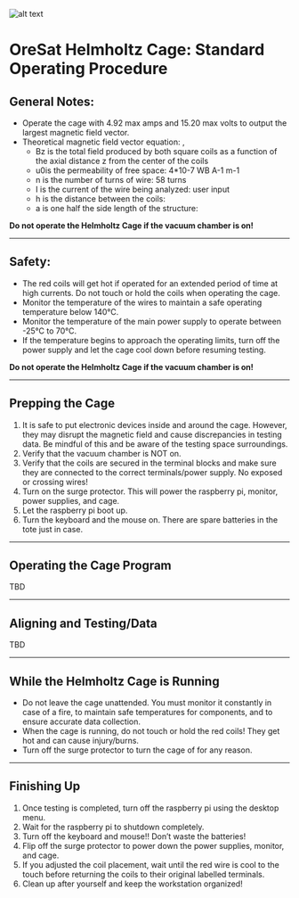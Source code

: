 ![alt text](https://user-images.githubusercontent.com/33878769/50576984-cde2d900-0dd2-11e9-8117-1c2e21f85c7d.png)

# OreSat Helmholtz Cage: Standard Operating Procedure

## General Notes:

* Operate the cage with 4.92 max amps and 15.20 max volts to output the largest magnetic field vector.
* Theoretical magnetic field vector equation: , 
  * Bz is the total field produced by both square coils as a function of the axial distance z from the center of the coils
  * u0is the permeability of free space: 4*10-7 WB A-1 m-1
  * n is the number of turns of wire: 58 turns
  * I is the current of the wire being analyzed: user input
  * h is the distance between the coils: 
  * a is one half the side length of the structure: 
  
**Do not operate the Helmholtz Cage if the vacuum chamber is on!**

---
## Safety:

* The red coils will get hot if operated for an extended period of time at high currents. Do not touch or hold the coils when operating the cage.
* Monitor the temperature of the wires to maintain a safe operating temperature below 140°C.
* Monitor the temperature of the main power supply to operate between -25°C to 70°C.
* If the temperature begins to approach the operating limits, turn off the power supply and let the cage cool down before resuming testing.

**Do not operate the Helmholtz Cage if the vacuum chamber is on!**

---
## Prepping the Cage

1. It is safe to put electronic devices inside and around the cage. However, they may disrupt the magnetic field and cause discrepancies in testing data. Be mindful of this and be aware of the testing space surroundings.
2. Verify that the vacuum chamber is NOT on.
3. Verify that the coils are secured in the terminal blocks and make sure they are connected to the correct terminals/power supply. No exposed or crossing wires!
4. Turn on the surge protector. This will power the raspberry pi, monitor, power supplies, and cage.
5. Let the raspberry pi boot up.
6. Turn the keyboard and the mouse on. There are spare batteries in the tote just in case.

---
## Operating the Cage Program

TBD

---
## Aligning and Testing/Data

TBD

---
## While the Helmholtz Cage is Running

* Do not leave the cage unattended. You must monitor it constantly in case of a fire, to maintain safe temperatures for components, and to ensure accurate data collection.
* When the cage is running, do not touch or hold the red coils! They get hot and can cause injury/burns.
* Turn off the surge protector to turn the cage of for any reason.

---
## Finishing Up

1. Once testing is completed, turn off the raspberry pi using the desktop menu.
2. Wait for the raspberry pi to shutdown completely.
3. Turn off the keyboard and mouse!! Don’t waste the batteries!
4. Flip off the surge protector to power down the power supplies, monitor, and cage.
5. If you adjusted the coil placement, wait until the red wire is cool to the touch before returning the coils to their original labelled terminals.
6. Clean up after yourself and keep the workstation organized!
